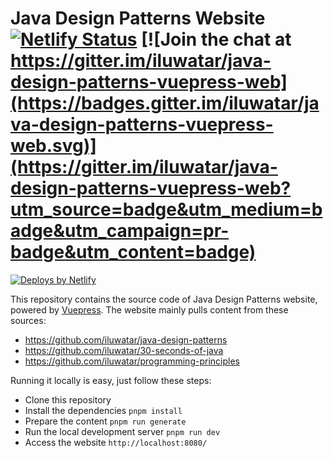 # Java Design Patterns Website [![Netlify Status](https://api.netlify.com/api/v1/badges/d1c6a8ba-ed86-40e0-a204-943bba15e9cc/deploy-status)](https://app.netlify.com/sites/jdp-vue/deploys) [![Join the chat at https://gitter.im/iluwatar/java-design-patterns-vuepress-web](https://badges.gitter.im/iluwatar/java-design-patterns-vuepress-web.svg)](https://gitter.im/iluwatar/java-design-patterns-vuepress-web?utm_source=badge&utm_medium=badge&utm_campaign=pr-badge&utm_content=badge)

<a href="https://www.netlify.com">
  <img src="https://www.netlify.com/img/global/badges/netlify-color-accent.svg" alt="Deploys by Netlify" />
</a><br>


This repository contains the source code of Java Design Patterns website, powered by [Vuepress](https://vuepress.vuejs.org/). The website mainly pulls content from these sources:
- https://github.com/iluwatar/java-design-patterns
- https://github.com/iluwatar/30-seconds-of-java
- https://github.com/iluwatar/programming-principles

Running it locally is easy, just follow these steps:

- Clone this repository
- Install the dependencies `pnpm install`
- Prepare the content `pnpm run generate`
- Run the local development server `pnpm run dev`
- Access the website `http://localhost:8080/`
